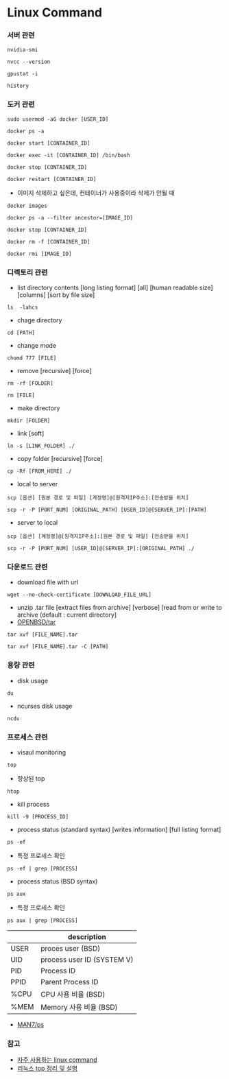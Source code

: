 # Linux Command

### 서버 관련
```
nvidia-smi
```

```
nvcc --version
```

```
gpustat -i
```

```
history
```

### 도커 관련
```
sudo usermod -aG docker [USER_ID]
```

```
docker ps -a
```

```
docker start [CONTAINER_ID]
```

```
docker exec -it [CONTAINER_ID] /bin/bash
```

```
docker stop [CONTAINER_ID]
```

```
docker restart [CONTAINER_ID]
```

- 이미지 삭제하고 싶은데, 컨테이너가 사용중이라 삭제가 안될 때
```
docker images
```
```
docker ps -a --filter ancestor=[IMAGE_ID]
```
```
docker stop [CONTAINER_ID]
```
```
docker rm -f [CONTAINER_ID]
```
```
docker rmi [IMAGE_ID]
```

### 디렉토리 관련
- list directory contents [long listing format] [all] [human readable size] [columns] [sort by file size]
```
ls  -lahcs
```

- chage directory
```
cd [PATH]
```

- change mode
```
chomd 777 [FILE]
```

- remove [recursive] [force]
```
rm -rf [FOLDER]
```

```
rm [FILE]
```

- make directory
```
mkdir [FOLDER]
```

- link [soft]
```
ln -s [LINK_FOLDER] ./
```

- copy folder [recursive] [force]
```
cp -Rf [FROM_HERE] ./
```

- local to server
```
scp [옵션] [원본 경로 및 파일] [계정명]@[원격지IP주소]:[전송받을 위치] 
```
```
scp -r -P [PORT_NUM] [ORIGINAL_PATH] [USER_ID]@[SERVER_IP]:[PATH]
```

- server to local
```
scp [옵션] [계정명]@[원격지IP주소]:[원본 경로 및 파일] [전송받을 위치]
```
```
scp -r -P [PORT_NUM] [USER_ID]@[SERVER_IP]:[ORIGINAL_PATH] ./
```

### 다운로드 관련
- download file with url
```
wget --no-check-certificate [DOWNLOAD_FILE_URL]
```

- unzip .tar file [extract files from archive] [verbose] [read from or write to archive (default : current directory]
- [OPENBSD/tar](http://man.openbsd.org/tar)
```
tar xvf [FILE_NAME].tar
```
```
tar xvf [FILE_NAME].tar -C [PATH]
```


### 용량 관련
- disk usage
```
du
```

- ncurses disk usage
```
ncdu
```


### 프로세스 관련
- visaul monitoring
```
top
```

- 향상된 top
```
htop
```

- kill process
```
kill -9 [PROCESS_ID]
```

- process status (standard syntax) [writes information] [full listing format] 
```
ps -ef
```
- 특정 프로세스 확인 
```
ps -ef | grep [PROCESS]
```
- process status (BSD syntax)
```
ps aux
```
- 특정 프로세스 확인 
```
ps aux | grep [PROCESS]
```

|  | description |
| --- | --- |
| USER | proces user (BSD) |
| UID | process user ID (SYSTEM V) | 
| PID | Process ID |
| PPID | Parent Process ID |
| %CPU | CPU 사용 비율 (BSD) |
| %MEM | Memory 사용 비율 (BSD) |

- [MAN7/ps](https://man7.org/linux/man-pages/man1/ps.1.html)



### 참고
- [자주 사용하는 linux command](https://koos808.tistory.com/89)
- [리눅스 top 정리 및 설명](https://zzsza.github.io/development/2018/07/18/linux-top/)
